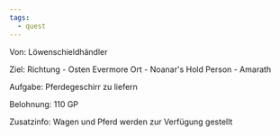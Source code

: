 ```yaml
---
tags:
  - quest
---
```

Von:
Löwenschieldhändler

Ziel:
Richtung - Osten Evermore
Ort - Noanar's Hold
Person - Amarath 

Aufgabe: 
Pferdegeschirr zu liefern 

Belohnung:
110 GP

Zusatzinfo:
Wagen und Pferd werden zur Verfügung gestellt
